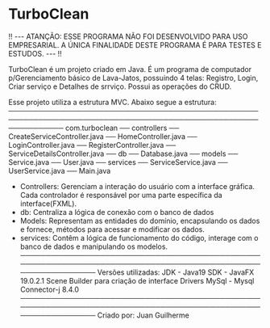 # TurboClean 
!! --- ATANÇÃO: ESSE PROGRAMA NÃO FOI DESENVOLVIDO PARA USO EMPRESARIAL. A ÚNICA FINALIDADE DESTE PROGRAMA É PARA TESTES E ESTUDOS. --- !!

TurboClean é um projeto criado em Java. É um programa de computador p/Gerenciamento básico de Lava-Jatos, possuindo 4 telas: Registro, Login, Criar serviço e Detalhes de srrviço. Possui as operações do CRUD.

Esse projeto utiliza a estrutura MVC.
Abaixo segue a estrutura:
───────────────────────────────────────────────────────────────────────────────────────────────────────────────
com.turboclean
── controllers
   ── CreateServiceController.java
   ── HomeController.java
   ── LoginController.java
   ── RegisterController.java
   ── ServiceDetailsController.java
── db
   ── Database.java
── models
   ── Service.java
   ── User.java
── services
   ── ServiceService.java
   ── UserService.java
── Main.java

- Controllers: Gerenciam a interação do usuário com a interface gráfica. Cada controlador é responsável por uma parte específica da interface(FXML).
- db: Centraliza a lógica de conexão com o banco de dados
- Models: Representam as entidades do domínio, encapsulando os dados e fornece, métodos para acessar e modificar os dados.
- services: Contêm a lógica de funcionamento do código, interage com o banco de dados e manipulando os modelos.
───────────────────────────────────────────────────────────────────────────────────────────────────────────────
Versões utilizadas:
JDK - Java19
SDK - JavaFX 19.0.2.1
Scene Builder para criação de interface
Drivers MySql - Mysql Connector-j 8.4.0
───────────────────────────────────────────────────────────────────────────────────────────────────────────────
Criado por: Juan Guilherme
